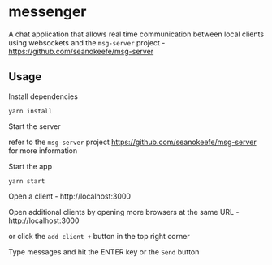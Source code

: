 # messenger
A chat application that allows real time communication between local clients using websockets and the `msg-server` project - https://github.com/seanokeefe/msg-server
## Usage
Install dependencies
```
yarn install
```
Start the server

refer to the `msg-server` project https://github.com/seanokeefe/msg-server for more information

Start the app
```
yarn start
```
Open a client - http://localhost:3000

Open additional clients by opening more browsers at the same URL - http://localhost:3000

or click the `add client +` button in the top right corner

Type messages and hit the ENTER key or the `Send` button
